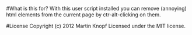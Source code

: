 #What is this for?
With this user script installed you can remove (annoying) html elements from the current page by ctr-alt-clicking on them.

#License
Copyright (c) 2012 Martin Knopf Licensed under the MIT license.